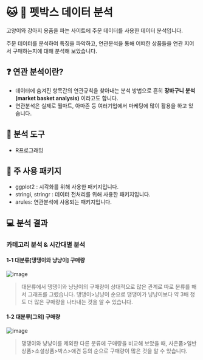 # :cat: :dog: 펫박스 데이터 분석  

고양이와 강아지 용품을 파는 사이트에 주문 데이터를 사용한 데이터 분석입니다.  

주문 데이터를 분석하여 특징을 파악하고, 연관분석을 통해 어떠한 상품들을 연관 지어서 구매하는지에 대해 분석해 보았습니다.  

## ❓ 연관 분석이란?

- 데이터에 숨겨진 항목간의 연관규칙을 찾아내는 분석 방법으로 흔히 **장바구니 분석(market basket analysis)** 이라고도 합니다.
- 연관분석은 실제로 월마트, 아마존 등 여러기업에서 마케팅에 많이 활용을 하고 있습니다.  

## :wrench: 분석 도구

- R프로그래밍

## :hammer: 주 사용 패키지  

- ggplot2 : 시각화를 위해 사용한 패키지입니다. 
- stringi, stringr : 데이터 전처리를 위해 사용한 패키지입니다.  
- arules: 연관분석에 사용되는 패키지입니다.

## :computer: 분석 결과  

### 카테고리 분석 & 시간대별 분석

#### 1-1 대분류[댕댕이와 냥냥이] 구매량 
![image](https://user-images.githubusercontent.com/55734436/104839618-95ed5680-5905-11eb-9be4-e7d37caa4303.png)

> 대분류에서 댕댕이와 냥냥이의 구매량이 상대적으로 많은 관계로 따로 분류를 해서 그래프를 그렸습니다. 댕댕이>냥냥이 순으로 댕댕이가 냥냥이보다 약 3배 정도 더 많은 구매량을 나타내는 것을 알 수 있습니다.

#### 1-2 대분류[그외] 구매량
![image](https://user-images.githubusercontent.com/55734436/104839649-bfa67d80-5905-11eb-9d75-c27fe5b474f3.png)

> 댕댕이와 냥냥이를 제외한 다른 분류에 구매량을 비교해 보았을 때, 사은품>일반상품>소셜상품>박스>애견 등의 순으로 구매량이 많은 것을 알 수 있습니다.


